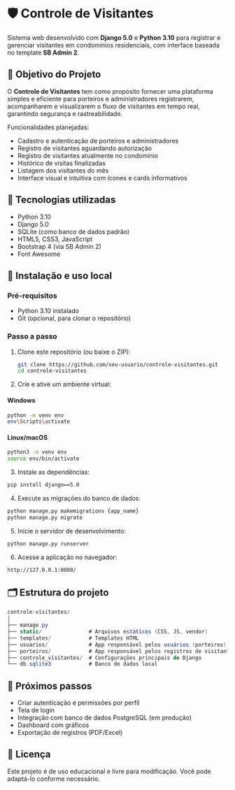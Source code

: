 # 🛡️ Controle de Visitantes

Sistema web desenvolvido com **Django 5.0** e **Python 3.10** para registrar e gerenciar visitantes em condomínios residenciais, com interface baseada no template **SB Admin 2**.

## 🎯 Objetivo do Projeto

O **Controle de Visitantes** tem como propósito fornecer uma plataforma simples e eficiente para porteiros e administradores registrarem, acompanharem e visualizarem o fluxo de visitantes em tempo real, garantindo segurança e rastreabilidade.

Funcionalidades planejadas:

- Cadastro e autenticação de porteiros e administradores
- Registro de visitantes aguardando autorização
- Registro de visitantes atualmente no condomínio
- Histórico de visitas finalizadas
- Listagem dos visitantes do mês
- Interface visual e intuitiva com ícones e cards informativos

## 🧰 Tecnologias utilizadas

- Python 3.10
- Django 5.0
- SQLite (como banco de dados padrão)
- HTML5, CSS3, JavaScript
- Bootstrap 4 (via SB Admin 2)
- Font Awesome

## 🚀 Instalação e uso local

### Pré-requisitos

- Python 3.10 instalado
- Git (opcional, para clonar o repositório)

### Passo a passo

1. Clone este repositório (ou baixe o ZIP):

   ```bash
   git clone https://github.com/seu-usuario/controle-visitantes.git
   cd controle-visitantes
   ```

2. Crie e ative um ambiente virtual:
  #### Windows
  ```bash
  python -m venv env
  env\Scripts\activate
  ```

  #### Linux/macOS
  ```bash
  python3 -m venv env
  source env/bin/activate
  ```

3. Instale as dependências:
  ```bash
  pip install django==5.0
  ```

4. Execute as migrações do banco de dados:
  ```bash
  python manage.py makemigrations {app_name}
  python manage.py migrate
  ```

5. Inicie o servidor de desenvolvimento:
  ```bash
  python manage.py runserver
  ```

6. Acesse a aplicação no navegador:
  ```bash
  http://127.0.0.1:8000/
  ```

## 🗂️ Estrutura do projeto
```c#
controle-visitantes/
│
├── manage.py
├── static/               # Arquivos estáticos (CSS, JS, vendor)
├── templates/            # Templates HTML
├── usuarios/             # App responsável pelos usuários (porteiros)
├── porteiros/            # App responsável pelos registros de visitantes
├── controle_visitantes/  # Configurações principais do Django
└── db.sqlite3            # Banco de dados local
```

## 📌 Próximos passos
* Criar autenticação e permissões por perfil
* Tela de login
* Integração com banco de dados PostgreSQL (em produção)
* Dashboard com gráficos
* Exportação de registros (PDF/Excel)

## 📄 Licença
Este projeto é de uso educacional e livre para modificação. Você pode adaptá-lo conforme necessário.
